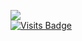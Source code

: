 ![](https://github-readme-stats.vercel.app/api?username=enffinity&show_icons=true&count_private=true) <br>
[![Visits Badge](https://badges.pufler.dev/visits/puf17640/git-badges)](https://badges.pufler.dev)
